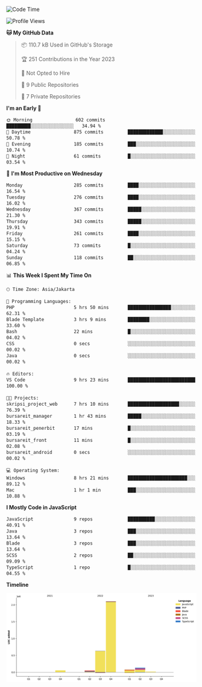 <!--START_SECTION:waka-->
![Code Time](http://img.shields.io/badge/Code%20Time-147%20hrs%2048%20mins-blue)

![Profile Views](http://img.shields.io/badge/Profile%20Views-0-blue)

**🐱 My GitHub Data** 

> 📦 110.7 kB Used in GitHub's Storage 
 > 
> 🏆 251 Contributions in the Year 2023
 > 
> 🚫 Not Opted to Hire
 > 
> 📜 9 Public Repositories 
 > 
> 🔑 7 Private Repositories 
 > 
**I'm an Early 🐤** 

```text
🌞 Morning                602 commits         █████████░░░░░░░░░░░░░░░░   34.94 % 
🌆 Daytime                875 commits         █████████████░░░░░░░░░░░░   50.78 % 
🌃 Evening                185 commits         ███░░░░░░░░░░░░░░░░░░░░░░   10.74 % 
🌙 Night                  61 commits          █░░░░░░░░░░░░░░░░░░░░░░░░   03.54 % 
```
📅 **I'm Most Productive on Wednesday** 

```text
Monday                   285 commits         ████░░░░░░░░░░░░░░░░░░░░░   16.54 % 
Tuesday                  276 commits         ████░░░░░░░░░░░░░░░░░░░░░   16.02 % 
Wednesday                367 commits         █████░░░░░░░░░░░░░░░░░░░░   21.30 % 
Thursday                 343 commits         █████░░░░░░░░░░░░░░░░░░░░   19.91 % 
Friday                   261 commits         ████░░░░░░░░░░░░░░░░░░░░░   15.15 % 
Saturday                 73 commits          █░░░░░░░░░░░░░░░░░░░░░░░░   04.24 % 
Sunday                   118 commits         ██░░░░░░░░░░░░░░░░░░░░░░░   06.85 % 
```


📊 **This Week I Spent My Time On** 

```text
🕑︎ Time Zone: Asia/Jakarta

💬 Programming Languages: 
PHP                      5 hrs 50 mins       ████████████████░░░░░░░░░   62.31 % 
Blade Template           3 hrs 9 mins        ████████░░░░░░░░░░░░░░░░░   33.60 % 
Bash                     22 mins             █░░░░░░░░░░░░░░░░░░░░░░░░   04.02 % 
CSS                      0 secs              ░░░░░░░░░░░░░░░░░░░░░░░░░   00.02 % 
Java                     0 secs              ░░░░░░░░░░░░░░░░░░░░░░░░░   00.02 % 

🔥 Editors: 
VS Code                  9 hrs 23 mins       █████████████████████████   100.00 % 

🐱‍💻 Projects: 
skripsi_project_web      7 hrs 10 mins       ███████████████████░░░░░░   76.39 % 
bursareit_manager        1 hr 43 mins        █████░░░░░░░░░░░░░░░░░░░░   18.33 % 
bursareit_penerbit       17 mins             █░░░░░░░░░░░░░░░░░░░░░░░░   03.19 % 
bursareit_front          11 mins             █░░░░░░░░░░░░░░░░░░░░░░░░   02.08 % 
bursareit_android        0 secs              ░░░░░░░░░░░░░░░░░░░░░░░░░   00.02 % 

💻 Operating System: 
Windows                  8 hrs 21 mins       ██████████████████████░░░   89.12 % 
Mac                      1 hr 1 min          ███░░░░░░░░░░░░░░░░░░░░░░   10.88 % 
```

**I Mostly Code in JavaScript** 

```text
JavaScript               9 repos             ██████████░░░░░░░░░░░░░░░   40.91 % 
Java                     3 repos             ███░░░░░░░░░░░░░░░░░░░░░░   13.64 % 
Blade                    3 repos             ███░░░░░░░░░░░░░░░░░░░░░░   13.64 % 
SCSS                     2 repos             ██░░░░░░░░░░░░░░░░░░░░░░░   09.09 % 
TypeScript               1 repo              █░░░░░░░░░░░░░░░░░░░░░░░░   04.55 % 
```



**Timeline**

![Lines of Code chart](https://raw.githubusercontent.com/brstreet2/brstreet2/main/assets/bar_graph.png)


<!--END_SECTION:waka-->
